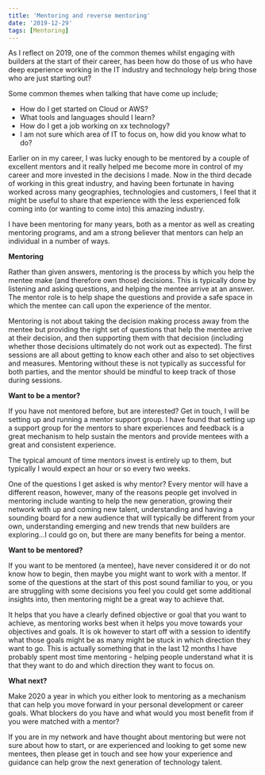 ```yaml
---
title: 'Mentoring and reverse mentoring'
date: '2019-12-29'
tags: [Mentoring]
---
```

As I reflect on 2019, one of the common themes whilst engaging with builders at the start of their career, has been how do those of us who have deep experience working in the IT industry and technology help bring those who are just starting out?

Some common themes when talking that have come up include;

* How do I get started on Cloud or AWS?
* What tools and languages should I learn?
* How do I get a job working on xx technology?
* I am not sure which area of IT to focus on, how did you know what to do?

Earlier on in my career, I was lucky enough to be mentored by a couple of excellent mentors and it really helped me become more in control of my career and more invested in the decisions I made. Now in the third decade of working in this great industry, and having been fortunate in having worked across many geographies, technologies and customers, I feel that it might be useful to share that experience with the less experienced folk coming into (or wanting to come into) this amazing industry.

I have been mentoring for many years, both as a mentor as well as creating mentoring programs, and am a strong believer that mentors can help an individual in a number of ways.

**Mentoring**

Rather than given answers, mentoring is the process by which you help the mentee make (and therefore own those) decisions. This is typically done by listening and asking questions, and helping the mentee arrive at an answer. The mentor role is to help shape the questions and provide a safe space in which the mentee can call upon the experience of the mentor. 

Mentoring is not about taking the decision making process away from the mentee but providing the right set of questions that help the mentee arrive at their decision, and then supporting them with that decision (including whether those decisions ultimately do not work out as expected). The first sessions are all about getting to know each other and also to set objectives and measures. Mentoring without these is not typically as successful for both parties, and the mentor should be mindful to keep track of those during sessions.

**Want to be a mentor?**

If you have not mentored before, but are interested? Get in touch, I will be setting up and running a mentor support group. I have found that setting up a support group for the mentors to share experiences and feedback is a great mechanism to help sustain the mentors and provide mentees with a great and consistent experience. 

The typical amount of time mentors invest is entirely up to them, but typically I would expect an hour or so every two weeks.

One of the questions I get asked is why mentor? Every mentor will have a different reason, however, many of the reasons people get involved in mentoring include wanting to help the new generation, growing their network with up and coming new talent, understanding and having a sounding board for a new audience that will typically be different from your own, understanding emerging and new trends that new builders are exploring...I could go on, but there are many benefits for being a mentor.

**Want to be mentored?**

If you want to be mentored (a mentee), have never considered it or do not know how to begin, then maybe you might want to work with a mentor. If some of the questions at the start of this post sound familiar to you, or you are struggling with some decisions you feel you could get some additional insights into, then mentoring might be a great way to achieve that.

It helps that you have a clearly defined objective or goal that you want to achieve, as mentoring works best when it helps you move towards your objectives and goals. It is ok however to start off with a session to identify what those goals might be as many might be stuck in which direction they want to go. This is actually something that in the last 12 months I have probably spent most time mentoring - helping people understand what it is that they want to do and which direction they want to focus on.

**What next?**

Make 2020 a year in which you either look to mentoring as a mechanism that can help you move forward in your personal development or career goals. What blockers do you have and what would you most benefit from if you were matched with a mentor? 

If you are in my network and have thought about mentoring but were not sure about how to start, or are experienced and looking to get some new mentees, then please get in touch and see how your experience and guidance can help grow the next generation of technology talent.






